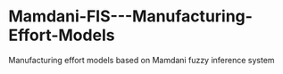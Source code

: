 # Mamdani-FIS---Manufacturing-Effort-Models
Manufacturing effort models based on Mamdani fuzzy inference system
